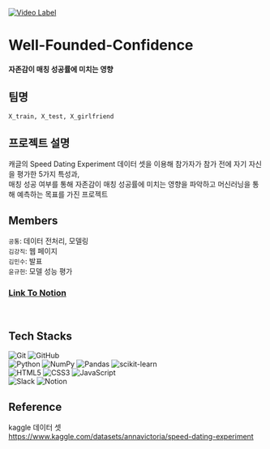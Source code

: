 [![Video Label](https://imgur.com/OuhDkaT)](https://youtu.be/rt9s4h7VyUU)
# Well-Founded-Confidence
#### 자존감이 매칭 성공률에 미치는 영향

## 팀명
`X_train, X_test, X_girlfriend`
<br>

## 프로젝트 설명
캐글의 Speed Dating Experiment 데이터 셋을 이용해 참가자가 참가 전에 자기 자신을 평가한 5가지 특성과,   
매칭 성공 여부를 통해 자존감이 매칭 성공률에 미치는 영향을 파악하고 머신러닝을 통해 예측하는 목표를 가진 프로젝트
<br>

## Members
`공통`: 데이터 전처리, 모델링   
`김강직`: 웹 페이지   
`김민수`: 발표  
`윤규헌`: 모델 성능 평가  
### [Link To Notion](https://invincible-vibraphone-53e.notion.site/8173c93331c74ef2a8cdf1158cd14a61)   
<br>

## Tech Stacks

![Git](https://img.shields.io/badge/git-%23F05033.svg?style=for-the-badge&logo=git&logoColor=white)
![GitHub](https://img.shields.io/badge/github-%23121011.svg?style=for-the-badge&logo=github&logoColor=white)   
![Python](https://img.shields.io/badge/python-3670A0?style=for-the-badge&logo=python&logoColor=ffdd54)
![NumPy](https://img.shields.io/badge/numpy-%23013243.svg?style=for-the-badge&logo=numpy&logoColor=white)
![Pandas](https://img.shields.io/badge/pandas-%23150458.svg?style=for-the-badge&logo=pandas&logoColor=white)
![scikit-learn](https://img.shields.io/badge/scikit--learn-%23F7931E.svg?style=for-the-badge&logo=scikit-learn&logoColor=white)   
![HTML5](https://img.shields.io/badge/html5-%23E34F26.svg?style=for-the-badge&logo=html5&logoColor=white)
![CSS3](https://img.shields.io/badge/css3-%231572B6.svg?style=for-the-badge&logo=css3&logoColor=white)
![JavaScript](https://img.shields.io/badge/javascript-%23323330.svg?style=for-the-badge&logo=javascript&logoColor=%23F7DF1E)   
![Slack](https://img.shields.io/badge/Slack-4A154B?style=for-the-badge&logo=slack&logoColor=white)
![Notion](https://img.shields.io/badge/Notion-%23000000.svg?style=for-the-badge&logo=notion&logoColor=white)

## Reference
kaggle 데이터 셋   
https://www.kaggle.com/datasets/annavictoria/speed-dating-experiment
<br>
